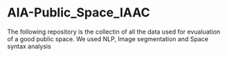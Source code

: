 # AIA-Public_Space_IAAC
The following repository is the collectin of all the data used for evualuation of a good public space. We used NLP, Image segmentation and Space syntax analysis
